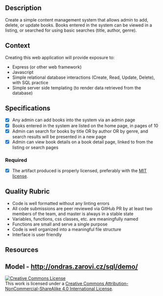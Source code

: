 ## Description

Create a simple content management system that allows admin to add, delete, or update books.  Books entered in the system can be viewed in a listing, or searched for using basic searches (title, author, genre).

## Context

Creating this web application will provide exposure to:
* Express (or other web framework)
* Javascript
* Simple relational database interactions (Create, Read, Update, Delete), with SQL practice
* Simple server side templating (to render data retrieved from the database)

## Specifications

- [X] Any admin can add books into the system via an admin page
- [X] Books entered in the system are listed on the home page, in pages of 10
- [X] Admin can search for books by title OR by author OR by genre, and search results will be presented in a new page
- [X] Admin can view book details on a book detail page, linked to from the listing or search pages

### Required

- [x] The artifact produced is properly licensed, preferably with the [MIT license][mit-license].

## Quality Rubric

- Code is well formatted without any linting errors
- All code submissions are peer reviewed via GitHub PR by at least two members of the team, and master is always in a stable state
- Variables, functions, css classes, etc. are meaningfully named
- Functions are small and serve a single purpose
- Code is well organized into a meaningful file structure
- Interface is user friendly

## Resources
Model -
http://ondras.zarovi.cz/sql/demo/
---

<!-- LICENSE -->

<a rel="license" href="http://creativecommons.org/licenses/by-nc-sa/4.0/"><img alt="Creative Commons License" style="border-width:0" src="https://i.creativecommons.org/l/by-nc-sa/4.0/80x15.png" /></a>
<br />This work is licensed under a <a rel="license" href="http://creativecommons.org/licenses/by-nc-sa/4.0/">Creative Commons Attribution-NonCommercial-ShareAlike 4.0 International License</a>.

[mit-license]: https://opensource.org/licenses/MIT
